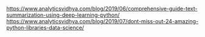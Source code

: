 https://www.analyticsvidhya.com/blog/2019/06/comprehensive-guide-text-summarization-using-deep-learning-python/ </br>
https://www.analyticsvidhya.com/blog/2019/07/dont-miss-out-24-amazing-python-libraries-data-science/ </br>




















